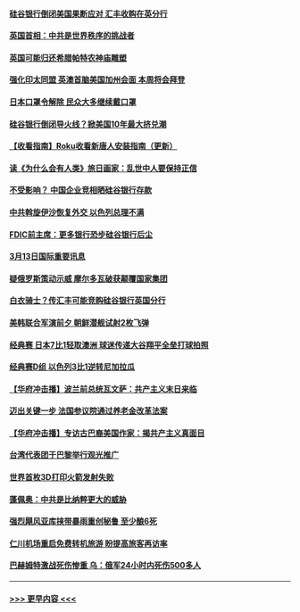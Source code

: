 #### [硅谷银行倒闭美国果断应对 汇丰收购在英分行](../pages/prog202/a103668289.md?t=03140343) 
#### [英国首相：中共是世界秩序的挑战者](../pages/prog202/a103668359.md?t=03140343) 
#### [英国可能归还希腊帕特农神庙雕塑](../pages/prog202/a103668278.md?t=03140343) 
#### [强化印太同盟 英澳首脑美国加州会面 本周将会拜登](../pages/prog202/a103668275.md?t=03140343) 
#### [日本口罩令解除 民众大多继续戴口罩](../pages/prog202/a103668273.md?t=03140343) 
#### [硅谷银行倒闭导火线？掀美国10年最大挤兑潮](../pages/prog202/a103668269.md?t=03140343) 
#### [【收看指南】Roku收看新唐人安装指南（更新）](../pages/prog202/a103668243.md?t=03140343) 
#### [读《为什么会有人类》旅日画家：乱世中人要保持正信](../pages/prog202/a103668086.md?t=03140343) 
#### [不受影响？ 中国企业竞相晒硅谷银行存款](../pages/prog202/a103668058.md?t=03140343) 
#### [中共斡旋伊沙恢复外交 以色列总理不满](../pages/prog202/a103668049.md?t=03140343) 
#### [FDIC前主席：更多银行恐步硅谷银行后尘](../pages/prog202/a103668043.md?t=03140343) 
#### [3月13日国际重要讯息](../pages/prog202/a103668076.md?t=03140343) 
#### [疑俄罗斯策动示威 摩尔多瓦破获颠覆国家集团](../pages/prog202/a103667953.md?t=03140343) 
#### [白衣骑士？传汇丰可能竞购硅谷银行英国分行](../pages/prog202/a103667937.md?t=03140343) 
#### [美韩联合军演前夕 朝鲜潜舰试射2枚飞弹](../pages/prog202/a103667919.md?t=03140343) 
#### [经典赛 日本7比1轻取澳洲 球迷传递大谷翔平全垒打球拍照](../pages/prog202/a103667882.md?t=03140343) 
#### [经典赛D组 以色列3比1逆转尼加拉瓜](../pages/prog202/a103667870.md?t=03140343) 
#### [【华府冲击播】波兰前总统瓦文萨：共产主义末日来临](../pages/prog202/a103667747.md?t=03140343) 
#### [迈出关键一步 法国参议院通过养老金改革法案](../pages/prog202/a103667745.md?t=03140343) 
#### [【华府冲击播】专访古巴裔美国作家：揭共产主义真面目](../pages/prog202/a103667530.md?t=03140343) 
#### [台湾代表团于巴黎举行观光推广](../pages/prog202/a103667538.md?t=03140343) 
#### [世界首枚3D打印火箭发射失败](../pages/prog202/a103667527.md?t=03140343) 
#### [蓬佩奥：中共是比纳粹更大的威胁](../pages/prog202/a103667410.md?t=03140343) 
#### [强烈飓风亚库挟带暴雨重创秘鲁 至少酿6死](../pages/prog202/a103667385.md?t=03140343) 
#### [仁川机场重启免费转机旅游 盼提高旅客再访率](../pages/prog202/a103667308.md?t=03140343) 
#### [巴赫姆特激战死伤惨重 乌：俄军24小时内死伤500多人](../pages/prog202/a103667276.md?t=03140343) 

----
#### [ >>> 更早内容 <<< ](../indexes/prog202-earlier.md)
